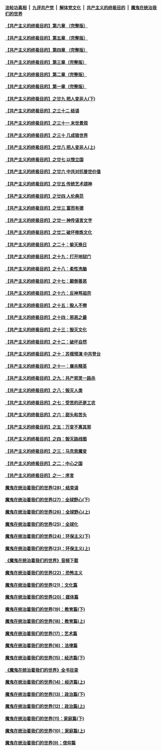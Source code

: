 

####  [法轮功真相](../../../../basic/blob/master/README.md?t=07091102) &nbsp;|&nbsp; [九评共产党](../../../../9ping.md/blob/master/README.md?t=07091102) &nbsp;|&nbsp; [解体党文化](../../../../jtdwh.md/blob/master/README.md?t=07091102)  &nbsp;|&nbsp; [共产主义的终极目的](../../../../gczydzjmd.md/blob/master/README.md?t=07091102) &nbsp;|&nbsp; [魔鬼在统治我们的世界](../../../../mgztzwmdsj.md/blob/master/README.md?t=07091102) 

#### [【共产主义的终极目的】第六章 （完整版）](../pages/nsc422/n11428913.md?t=07091102) 

#### [【共产主义的终极目的】第五章 （完整版）](../pages/nsc422/n11428912.md?t=07091102) 

#### [【共产主义的终极目的】第四章 （完整版）](../pages/nsc422/n11428907.md?t=07091102) 

#### [【共产主义的终极目的】第三章（完整版）](../pages/nsc422/n11428848.md?t=07091102) 

#### [【共产主义的终极目的】第二章（完整版）](../pages/nsc422/n11428831.md?t=07091102) 

#### [【共产主义的终极目的】第一章（完整版）](../pages/nsc422/n11417651.md?t=07091102) 

#### [【共产主义的终极目的】之廿九 把人变非人(下)](../pages/nsc422/n11344140.md?t=07091102) 

#### [【共产主义的终极目的】之三十二 结语](../pages/nsc422/n11360535.md?t=07091102) 

#### [【共产主义的终极目的】之三十一 末世景观](../pages/nsc422/n11351129.md?t=07091102) 

#### [【共产主义的终极目的】之三十 几成狼世界](../pages/nsc422/n11348280.md?t=07091102) 

#### [【共产主义的终极目的】之廿八 把人变非人(上)](../pages/nsc422/n11340492.md?t=07091102) 

#### [【共产主义的终极目的】之廿七 以恨立国](../pages/nsc422/n11336944.md?t=07091102) 

#### [【共产主义的终极目的】之廿六 中共对抗普世价值](../pages/nsc422/n11324785.md?t=07091102) 

#### [【共产主义的终极目的】之廿五 传统艺术颂神](../pages/nsc422/n11296396.md?t=07091102) 

#### [【共产主义的终极目的】之廿四 人伦典范](../pages/nsc422/n11296397.md?t=07091102) 

#### [【共产主义的终极目的】之廿三 富而有德](../pages/nsc422/n11283598.md?t=07091102) 

#### [【共产主义的终极目的】之廿一 神传语言文字](../pages/nsc422/n11263265.md?t=07091102) 

#### [【共产主义的终极目的】之廿二 破坏修炼文化](../pages/nsc422/n11245728.md?t=07091102) 

#### [【共产主义的终极目的】之二十：偷天换日](../pages/nsc422/n11238846.md?t=07091102) 

#### [【共产主义的终极目的】之十九：打开地狱门](../pages/nsc422/n11206376.md?t=07091102) 

#### [【共产主义的终极目的】之十八：柔性洗脑](../pages/nsc422/n11199994.md?t=07091102) 

#### [【共产主义的终极目的】之十七：颠倒善恶](../pages/nsc422/n11179782.md?t=07091102) 

#### [【共产主义的终极目的】之十六：反神骂祖宗](../pages/nsc422/n11166798.md?t=07091102) 

#### [【共产主义的终极目的】之十五：毁人不倦](../pages/nsc422/n11166792.md?t=07091102) 

#### [【共产主义的终极目的】之十四：邪恶之最](../pages/nsc422/n11150249.md?t=07091102) 

#### [【共产主义的终极目的】之十三：毁灭文化](../pages/nsc422/n11135227.md?t=07091102) 

#### [【共产主义的终极目的】之十二：破坏自然](../pages/nsc422/n11135214.md?t=07091102) 

#### [【共产主义的终极目的】之十：苏俄预演 中共登台](../pages/nsc422/n11118424.md?t=07091102) 

#### [【共产主义的终极目的】之十一：屠杀精英](../pages/nsc422/n11118442.md?t=07091102) 

#### [【共产主义的终极目的】之九：共产邪灵一路杀](../pages/nsc422/n11114139.md?t=07091102) 

#### [【共产主义的终极目的】之八：毁灭人类](../pages/nsc422/n11108503.md?t=07091102) 

#### [【共产主义的终极目的】之七：受苦的还是工农](../pages/nsc422/n11101809.md?t=07091102) 

#### [【共产主义的终极目的】之六：甜头和苦头](../pages/nsc422/n11096971.md?t=07091102) 

#### [【共产主义的终极目的】之五：万变不离其邪](../pages/nsc422/n11091285.md?t=07091102) 

#### [【共产主义的终极目的】之四：毁灭路线图](../pages/nsc422/n11086284.md?t=07091102) 

#### [【共产主义的终极目的】之三：马克思魔变](../pages/nsc422/n11061941.md?t=07091102) 

#### [【共产主义的终极目的】之二：中心之国](../pages/nsc422/n11047728.md?t=07091102) 

#### [【共产主义的终极目的】之一：序言](../pages/nsc422/n11086077.md?t=07091102) 

#### [魔鬼在统治着我们的世界(28)：结束语](../pages/nsc422/n10936246.md?t=07091102) 

#### [魔鬼在统治着我们的世界(27)：全球野心(下)](../pages/nsc422/n10928319.md?t=07091102) 

#### [魔鬼在统治着我们的世界(26)：全球野心(上)](../pages/nsc422/n10900318.md?t=07091102) 

#### [魔鬼在统治着我们的世界(25)：全球化](../pages/nsc422/n10788205.md?t=07091102) 

#### [魔鬼在统治着我们的世界(24)：环保主义(下)](../pages/nsc422/n10695307.md?t=07091102) 

#### [魔鬼在统治着我们的世界(23)：环保主义(上)](../pages/nsc422/n10688613.md?t=07091102) 

#### [《魔鬼在统治着我们的世界》音频下载](../pages/nsc422/n10635553.md?t=07091102) 

#### [魔鬼在统治着我们的世界(22)：恐怖主义](../pages/nsc422/n10614727.md?t=07091102) 

#### [魔鬼在统治着我们的世界(21)：文化篇](../pages/nsc422/n10597706.md?t=07091102) 

#### [魔鬼在统治着我们的世界(20)：媒体篇](../pages/nsc422/n10586579.md?t=07091102) 

#### [魔鬼在统治着我们的世界(19)：教育篇(下)](../pages/nsc422/n10564808.md?t=07091102) 

#### [魔鬼在统治着我们的世界(18)：教育篇(上)](../pages/nsc422/n10526970.md?t=07091102) 

#### [魔鬼在统治着我们的世界(17)：艺术篇](../pages/nsc422/n10499093.md?t=07091102) 

#### [魔鬼在统治着我们的世界(16)：法律篇](../pages/nsc422/n10485969.md?t=07091102) 

#### [魔鬼在统治着我们的世界(15)：经济篇(下)](../pages/nsc422/n10469975.md?t=07091102) 

#### [《魔鬼在统治着我们的世界》全书目录](../pages/nsc422/n10464261.md?t=07091102) 

#### [魔鬼在统治着我们的世界(14)：经济篇(上)](../pages/nsc422/n10457370.md?t=07091102) 

#### [魔鬼在统治着我们的世界(13)：政治篇(下)](../pages/nsc422/n10448270.md?t=07091102) 

#### [魔鬼在统治着我们的世界(12)：政治篇(上)](../pages/nsc422/n10444576.md?t=07091102) 

#### [魔鬼在统治着我们的世界(11)：家庭篇(下)](../pages/nsc422/n10440961.md?t=07091102) 

#### [魔鬼在统治着我们的世界(10)：家庭篇(上)](../pages/nsc422/n10435448.md?t=07091102) 

#### [魔鬼在统治着我们的世界(9)：信仰篇](../pages/nsc422/n10432159.md?t=07091102) 

